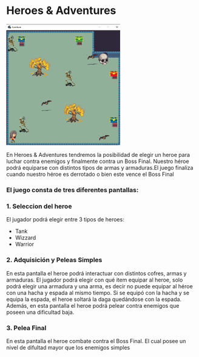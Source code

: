 # **Heroes & Adventures**
<img src="assets/aventura.png" width="300px" />

En Heroes & Adventures tendremos la posibilidad de elegir un heroe para luchar contra enemigos y finalmente contra un Boss Final.
Nuestro héroe podrá equiparse con distintos tipos de armas y armaduras.El juego finaliza cuando nuestro héroe es derrotado o bien este vence el Boss Final

### El juego consta de tres diferentes pantallas:

### 1. Seleccion del heroe
El jugador podrá elegir entre 3 tipos de heroes:
* Tank
* Wizzard
* Warrior

### 2. Adquisición y Peleas Simples

En esta pantalla el heroe podrá interactuar con distintos cofres, armas y armaduras.
El jugador podrá elegir con qué item equipar al heroe, solo podrá elegir una armadura y una arma,
es decir no puede equipar al héroe con una hacha y espada al mismo tiempo.
 Si se equipó con la hacha y se equipa la espada, el heroe soltará la daga quedándose con la espada.
 Además, en esta pantalla el heroe podrá pelear contra enemigos que poseen una dificultad baja.
 
 ### 3. Pelea Final
 
En esta pantalla el heroe combate contra el Boss Final. El cual posee un nivel de difultad mayor que los enemigos simples
 